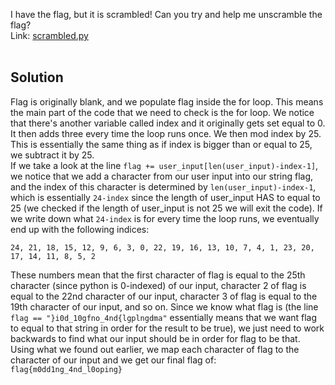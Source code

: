 I have the flag, but it is scrambled! Can you try and help me unscramble the flag? <br>
Link: <a href = "scrambled.py" download>scrambled.py</a>
<br><br>
## Solution
Flag is originally blank, and we populate flag inside the for loop. This means the main part of the code that we need to check is the for loop. We notice that there's another variable called index and it originally gets set equal to 0. It then adds three every time the loop runs once. We then mod index by 25. This is essentially the same thing as if index is bigger than or equal to 25, we subtract it by 25. <br>
If we take a look at the line `flag += user_input[len(user_input)-index-1]`, we notice that we add a character from our user input into our string flag, and the index of this character is determined by `len(user_input)-index-1`, which is essentially `24-index` since the length of user_input HAS to equal to 25 (we checked if the length of user_input is not 25 we will exit the code). If we write down what `24-index` is for every time the loop runs, we eventually end up with the following indices: 
```
24, 21, 18, 15, 12, 9, 6, 3, 0, 22, 19, 16, 13, 10, 7, 4, 1, 23, 20, 17, 14, 11, 8, 5, 2
```
These numbers mean that the first character of flag is equal to the 25th character (since python is 0-indexed) of our input, character 2 of flag is equal to the 22nd character of our input, character 3 of flag is equal to the 19th character of our input, and so on. Since we know what flag is (the line `flag == "}i0d_10gfno_4nd{lgplngdma"` essentially means that we want flag to equal to that string in order for the result to be true), we just need to work backwards to find what our input should be in order for flag to be that. Using what we found out earlier, we map each character of flag to the character of our input and we get our final flag of: 
`flag{m0dd1ng_4nd_l0oping}`
